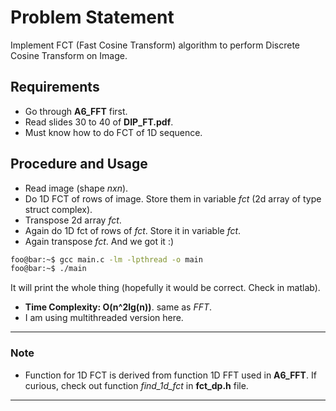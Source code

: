 # Problem Statement
Implement FCT (Fast Cosine Transform) algorithm to perform Discrete Cosine Transform on Image.

## Requirements
* Go through **A6_FFT** first.
* Read slides 30 to 40 of **DIP_FT.pdf**.
* Must know how to do FCT of 1D sequence.

## Procedure and Usage
* Read image (shape *nxn*).
* Do 1D FCT of rows of image. Store them in variable *fct* (2d array of type struct complex).
* Transpose 2d array *fct*.
* Again do 1D fct of rows of *fct*. Store it in variable *fct*.
* Again transpose *fct*. And we got it :)

```bash
foo@bar:~$ gcc main.c -lm -lpthread -o main
foo@bar:~$ ./main
```
It will print the whole thing (hopefully it would be correct. Check in matlab).
* **Time Complexity: O(n^2lg(n))**. same as *FFT*.
* I am using multithreaded version here.

---
### Note
* Function for 1D FCT is derived from function 1D FFT used in **A6_FFT**. If curious, check out function *find_1d_fct* in **fct_dp.h** file.
---